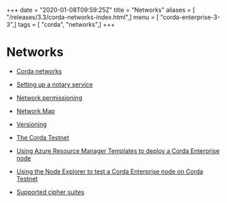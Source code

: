 +++
date = "2020-01-08T09:59:25Z"
title = "Networks"
aliases = [ "/releases/3.3/corda-networks-index.html",]
menu = [ "corda-enterprise-3-3",]
tags = [ "corda", "networks",]
+++


# Networks


* [Corda networks](corda-test-networks.md)

* [Setting up a notary service](running-a-notary.md)

* [Network permissioning](permissioning.md)

* [Network Map](network-map.md)

* [Versioning](versioning.md)

* [The Corda Testnet](corda-testnet-intro.md)

* [Using Azure Resource Manager Templates to deploy a Corda Enterprise node](azure-template-guide.md)

* [Using the Node Explorer to test a Corda Enterprise node on Corda Testnet](testnet-explorer.md)

* [Supported cipher suites](cipher-suites.md)



